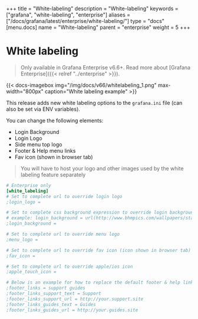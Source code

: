+++
title = "White-labeling"
description = "White-labeling"
keywords = ["grafana", "white-labeling", "enterprise"]
aliases = ["/docs/grafana/latest/enterprise/white-labeling/"]
type = "docs"
[menu.docs]
name = "White-labeling"
parent = "enterprise"
weight = 5
+++

# White labeling

> Only available in Grafana Enterprise v6.6+. Read more about [Grafana Enterprise]({{< relref "../enterprise" >}}).

{{< docs-imagebox img="/img/docs/v66/whitelabeling_1.png" max-width="800px" caption="White labeling example" >}}

This release adds new white labeling options to the `grafana.ini` file (can also be set via ENV variables).

You can change the following elements:

- Login Background
- Login Logo
- Side menu top logo
- Footer & Help menu links
- Fav icon (shown in browser tab)

> You will have to host your logo and other images used by the white labeling feature separately

```ini
# Enterprise only
[white_labeling]
# Set to complete url to override login logo
;login_logo =

# Set to complete css background expression to override login background
# example: login_background = url(http://www.bhmpics.com/wallpapers/starfield-1920x1080.jpg)
;login_background =

# Set to complete url to override menu logo
;menu_logo =

# Set to complete url to override fav icon (icon shown in browser tab)
;fav_icon =

# Set to complete url to override apple/ios icon
;apple_touch_icon =

# Below is an example for how to replace the default footer & help links with 2 custom links
;footer_links = support guides
;footer_links_support_text = Support
;footer_links_support_url = http://your.support.site
;footer_links_guides_text = Guides
;footer_links_guides_url = http://your.guides.site
```
